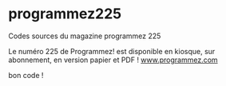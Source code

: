 # programmez225
Codes sources du magazine programmez 225

Le numéro 225 de Programmez! est disponible en kiosque, sur abonnement, en version papier et PDF !
www.programmez.com

bon code !
